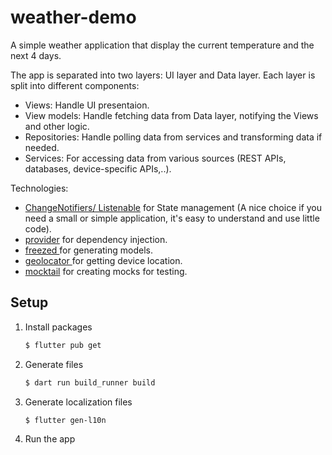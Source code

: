 # weather-demo

A simple weather application that display the current temperature and the next 4 days.

The app is separated into two layers: UI layer and Data layer. Each layer is split into different components:

- Views: Handle UI presentaion.
- View models: Handle fetching data from Data layer, notifying the Views and other logic.
- Repositories: Handle polling data from services and transforming data if needed.
- Services: For accessing data from various sources (REST APIs, databases, device-specific APIs,..).

Technologies:

- [ChangeNotifiers/ Listenable](https://api.flutter.dev/flutter/foundation/ChangeNotifier-class.html) for State management (A nice choice if you need a small or simple application, it's easy to understand and use little code).
- [provider](https://pub.dev/packages/provider) for dependency injection.
- [freezed ](https://pub.dev/packages/freezed) for generating models.
- [geolocator ](https://pub.dev/packages/geolocator) for getting device location.
- [mocktail](https://pub.dev/packages/mocktail) for creating mocks for testing.

## Setup

1. Install packages

   ```bash
   $ flutter pub get
   ```

2. Generate files

   ```bash
   $ dart run build_runner build
   ```

3. Generate localization files

   ```bash
   $ flutter gen-l10n
   ```

4. Run the app

